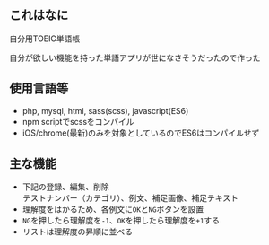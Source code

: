 ## これはなに
自分用TOEIC単語帳

自分が欲しい機能を持った単語アプリが世になさそうだったので作った

## 使用言語等
- php, mysql, html, sass(scss), javascript(ES6)
- npm scriptでscssをコンパイル
- iOS/chrome(最新)のみを対象としているのでES6はコンパイルせず

## 主な機能
- 下記の登録、編集、削除  
  テストナンバー（カテゴリ）、例文、補足画像、補足テキスト
- 理解度をはかるため、各例文に`OK`と`NG`ボタンを設置
- `NG`を押したら理解度を`-1`、`OK`を押したら理解度を`+1`する
- リストは理解度の昇順に並べる
